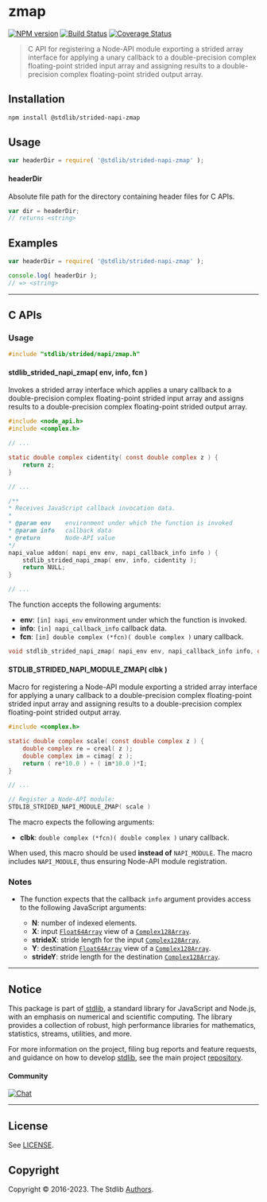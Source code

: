 <!--

@license Apache-2.0

Copyright (c) 2021 The Stdlib Authors.

Licensed under the Apache License, Version 2.0 (the "License");
you may not use this file except in compliance with the License.
You may obtain a copy of the License at

   http://www.apache.org/licenses/LICENSE-2.0

Unless required by applicable law or agreed to in writing, software
distributed under the License is distributed on an "AS IS" BASIS,
WITHOUT WARRANTIES OR CONDITIONS OF ANY KIND, either express or implied.
See the License for the specific language governing permissions and
limitations under the License.

-->

# zmap

[![NPM version][npm-image]][npm-url] [![Build Status][test-image]][test-url] [![Coverage Status][coverage-image]][coverage-url] <!-- [![dependencies][dependencies-image]][dependencies-url] -->

> C API for registering a Node-API module exporting a strided array interface for applying a unary callback to a double-precision complex floating-point strided input array and assigning results to a double-precision complex floating-point strided output array.

<!-- Section to include introductory text. Make sure to keep an empty line after the intro `section` element and another before the `/section` close. -->

<section class="intro">

</section>

<!-- /.intro -->

<!-- Package usage documentation. -->

<section class="installation">

## Installation

```bash
npm install @stdlib/strided-napi-zmap
```

</section>

<section class="usage">

## Usage

```javascript
var headerDir = require( '@stdlib/strided-napi-zmap' );
```

#### headerDir

Absolute file path for the directory containing header files for C APIs.

```javascript
var dir = headerDir;
// returns <string>
```

</section>

<!-- /.usage -->

<!-- Package usage notes. Make sure to keep an empty line after the `section` element and another before the `/section` close. -->

<section class="notes">

</section>

<!-- /.notes -->

<!-- Package usage examples. -->

<section class="examples">

## Examples

```javascript
var headerDir = require( '@stdlib/strided-napi-zmap' );

console.log( headerDir );
// => <string>
```

</section>

<!-- /.examples -->

<!-- C interface documentation. -->

* * *

<section class="c">

## C APIs

<!-- Section to include introductory text. Make sure to keep an empty line after the intro `section` element and another before the `/section` close. -->

<section class="intro">

</section>

<!-- /.intro -->

<!-- C usage documentation. -->

<section class="usage">

### Usage

```c
#include "stdlib/strided/napi/zmap.h"
```

#### stdlib_strided_napi_zmap( env, info, fcn )

Invokes a strided array interface which applies a unary callback to a double-precision complex floating-point strided input array and assigns results to a double-precision complex floating-point strided output array.

```c
#include <node_api.h>
#include <complex.h>

// ...

static double complex cidentity( const double complex z ) {
    return z;
}

// ...

/**
* Receives JavaScript callback invocation data.
*
* @param env    environment under which the function is invoked
* @param info   callback data
* @return       Node-API value
*/
napi_value addon( napi_env env, napi_callback_info info ) {
    stdlib_strided_napi_zmap( env, info, cidentity );
    return NULL;
}

// ...
```

The function accepts the following arguments:

-   **env**: `[in] napi_env` environment under which the function is invoked.
-   **info**: `[in] napi_callback_info` callback data.
-   **fcn**: `[in] double complex (*fcn)( double complex )` unary callback.

```c
void stdlib_strided_napi_zmap( napi_env env, napi_callback_info info, double complex (*fcn)( double complex ) );
```

#### STDLIB_STRIDED_NAPI_MODULE_ZMAP( clbk )

Macro for registering a Node-API module exporting a strided array interface for applying a unary callback to a double-precision complex floating-point strided input array and assigning results to a double-precision complex floating-point strided output array.

```c
#include <complex.h>

static double complex scale( const double complex z ) {
    double complex re = creal( z );
    double complex im = cimag( z );
    return ( re*10.0 ) + ( im*10.0 )*I;
}

// ...

// Register a Node-API module:
STDLIB_STRIDED_NAPI_MODULE_ZMAP( scale )
```

The macro expects the following arguments:

-   **clbk**: `double complex (*fcn)( double complex )` unary callback.

When used, this macro should be used **instead of** `NAPI_MODULE`. The macro includes `NAPI_MODULE`, thus ensuring Node-API module registration.

</section>

<!-- /.usage -->

<!-- C API usage notes. Make sure to keep an empty line after the `section` element and another before the `/section` close. -->

<section class="notes">

### Notes

-   The function expects that the callback `info` argument provides access to the following JavaScript arguments:

    -   **N**: number of indexed elements.
    -   **X**: input [`Float64Array`][@stdlib/array/float64] view of a [`Complex128Array`][@stdlib/array/complex128].
    -   **strideX**: stride length for the input [`Complex128Array`][@stdlib/array/complex128].
    -   **Y**: destination [`Float64Array`][@stdlib/array/float64] view of a [`Complex128Array`][@stdlib/array/complex128].
    -   **strideY**: stride length for the destination [`Complex128Array`][@stdlib/array/complex128].

</section>

<!-- /.notes -->

<!-- C API usage examples. -->

<section class="examples">

</section>

<!-- /.examples -->

</section>

<!-- /.c -->

<!-- Section to include cited references. If references are included, add a horizontal rule *before* the section. Make sure to keep an empty line after the `section` element and another before the `/section` close. -->

<section class="references">

</section>

<!-- /.references -->

<!-- Section for related `stdlib` packages. Do not manually edit this section, as it is automatically populated. -->

<section class="related">

</section>

<!-- /.related -->

<!-- Section for all links. Make sure to keep an empty line after the `section` element and another before the `/section` close. -->


<section class="main-repo" >

* * *

## Notice

This package is part of [stdlib][stdlib], a standard library for JavaScript and Node.js, with an emphasis on numerical and scientific computing. The library provides a collection of robust, high performance libraries for mathematics, statistics, streams, utilities, and more.

For more information on the project, filing bug reports and feature requests, and guidance on how to develop [stdlib][stdlib], see the main project [repository][stdlib].

#### Community

[![Chat][chat-image]][chat-url]

---

## License

See [LICENSE][stdlib-license].


## Copyright

Copyright &copy; 2016-2023. The Stdlib [Authors][stdlib-authors].

</section>

<!-- /.stdlib -->

<!-- Section for all links. Make sure to keep an empty line after the `section` element and another before the `/section` close. -->

<section class="links">

[npm-image]: http://img.shields.io/npm/v/@stdlib/strided-napi-zmap.svg
[npm-url]: https://npmjs.org/package/@stdlib/strided-napi-zmap

[test-image]: https://github.com/stdlib-js/strided-napi-zmap/actions/workflows/test.yml/badge.svg?branch=main
[test-url]: https://github.com/stdlib-js/strided-napi-zmap/actions/workflows/test.yml?query=branch:main

[coverage-image]: https://img.shields.io/codecov/c/github/stdlib-js/strided-napi-zmap/main.svg
[coverage-url]: https://codecov.io/github/stdlib-js/strided-napi-zmap?branch=main

<!--

[dependencies-image]: https://img.shields.io/david/stdlib-js/strided-napi-zmap.svg
[dependencies-url]: https://david-dm.org/stdlib-js/strided-napi-zmap/main

-->

[chat-image]: https://img.shields.io/gitter/room/stdlib-js/stdlib.svg
[chat-url]: https://app.gitter.im/#/room/#stdlib-js_stdlib:gitter.im

[stdlib]: https://github.com/stdlib-js/stdlib

[stdlib-authors]: https://github.com/stdlib-js/stdlib/graphs/contributors

[stdlib-license]: https://raw.githubusercontent.com/stdlib-js/strided-napi-zmap/main/LICENSE

[@stdlib/array/complex128]: https://github.com/stdlib-js/array-complex128

[@stdlib/array/float64]: https://github.com/stdlib-js/array-float64

</section>

<!-- /.links -->
